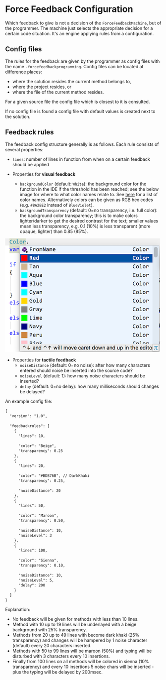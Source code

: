 # Force Feedback Configuration

Which feedback to give is not a decision of the ``ForceFeedbackMachine``, but of the programmer. The machine
just selects the appropriate decision for a certain code situation. It's an engine applying rules from a configuration.

## Config files
The rules for the feedback are given by the programmer as config files with the name ``.forcefeedbackprogramming``.
Config files can be located at difference places:

* where the solution resides the current method belongs to,
* where the project resides, or 
* where the file of the current method resides.

For a given source file the config file which is closest to it is consulted.

If no config file is found a config file with default values is created next to the solution.

## Feedback rules

The feedback config structure generally is as follows. Each rule consists of several properties:

* ``lines``: number of lines in function from when on a certain feedback should be applied

* Properties for **visual feedback**
  * ``backgroundColor`` (default: `White`): the background color for the function in the IDE if the threshold has been reached; see the below
  image for where to what color names relate to. See [here](http://www.99colors.net/dot-net-colors) for a list of color names.
  Alternatively colors can be given as RGB hex codes (e.g. ``#8A2BE2`` instead of `BlueViolet`).
  * ``backgroundTransparency`` (default: 0=no transparency, i.e. full color): the background color transparency; this is to make colors lighter/darker to get 
  the desired contrast for the text; smaller values mean less transparency, e.g. 0.1 (10%) is less transparent
  (more opaque, lighter) than 0.85 (85%).
  
![Accepted names for background colors](../../images/BackgroundColors.png)
  
* Properties for **tactile feedback**
  * ``noiseDistance`` (default: 0=no noise): after how many characters entered should noise be inserted into the source code?
  * ``noiseLevel`` (default: 1): how many noise characters should be inserted?
  * ``delay`` (default: 0=no delay): how many milliseconds should changes be delayed?

An example config file:

```
{
  "version": "1.0",
  
  "feedbackrules": [
    {
      "lines": 10,
      
      "color": "Beige",
      "transparency": 0.25
    },
    {
      "lines": 20,
      
      "color": "#BDB76B", // DarkKhaki
      "transparency": 0.25,
      
      "noiseDistance": 20
    },
    {
      "lines": 50,
      
      "color": "Maroon",
      "transparency": 0.50,
      
      "noiseDistance": 10,
      "noiseLevel": 3
    },
    {
      "lines": 100,
      
      "color": "Sienna",
      "transparency": 0.10,
      
      "noiseDistance": 10,
      "noiseLevel": 5,
      "delay": 200
    }
  ]
}
```

Explanation:

* No feedback will be given for methods with less than 10 lines.
* Method with 10 up to 19 lines will be underlayed with a beige background with 25% transparency.
* Methods from 20 up to 49 lines with become dark khaki (25% transparency) and changes will be hampered by 1
noise character (default) every 20 characters inserted.
* Methods with 50 to 99 lines will be maroon (50%) and typing will be disturbed with 3 characters every 10 insertions.
* Finally from 100 lines on all methods will be colored in sienna (10% transparency) and every 10 insertions 5 noise chars
will be inserted - plus the typing will be delayed by 200msec.